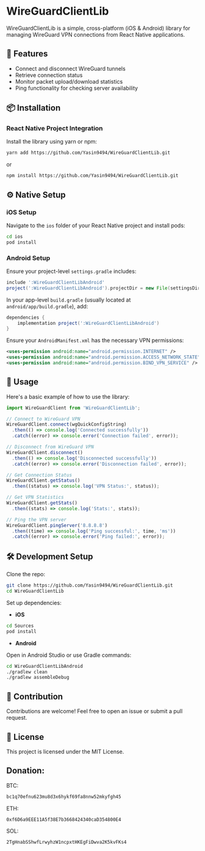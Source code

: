 # WireGuardClientLib

WireGuardClientLib is a simple, cross-platform (iOS & Android) library for managing WireGuard VPN connections from React Native applications.

## 🚀 Features

- Connect and disconnect WireGuard tunnels
- Retrieve connection status
- Monitor packet upload/download statistics
- Ping functionality for checking server availability

## 📦 Installation

### React Native Project Integration

Install the library using yarn or npm:

```bash
yarn add https://github.com/Yasin9494/WireGuardClientLib.git
```

or

```bash
npm install https://github.com/Yasin9494/WireGuardClientLib.git
```

## ⚙️ Native Setup

### iOS Setup

Navigate to the `ios` folder of your React Native project and install pods:

```bash
cd ios
pod install
```

### Android Setup

Ensure your project-level `settings.gradle` includes:

```gradle
include ':WireGuardClientLibAndroid'
project(':WireGuardClientLibAndroid').projectDir = new File(settingsDir, '../node_modules/WireGuardClientLib/WireGuardClientLibAndroid/app')
```

In your app-level `build.gradle` (usually located at `android/app/build.gradle`), add:

```gradle
dependencies {
    implementation project(':WireGuardClientLibAndroid')
}
```

Ensure your `AndroidManifest.xml` has the necessary VPN permissions:

```xml
<uses-permission android:name="android.permission.INTERNET" />
<uses-permission android:name="android.permission.ACCESS_NETWORK_STATE" />
<uses-permission android:name="android.permission.BIND_VPN_SERVICE" />
```

## 🚦 Usage

Here's a basic example of how to use the library:

```javascript
import WireGuardClient from 'WireGuardClientLib';

// Connect to WireGuard VPN
WireGuardClient.connect(wgQuickConfigString)
  .then(() => console.log('Connected successfully'))
  .catch((error) => console.error('Connection failed', error));

// Disconnect from WireGuard VPN
WireGuardClient.disconnect()
  .then(() => console.log('Disconnected successfully'))
  .catch((error) => console.error('Disconnection failed', error));

// Get Connection Status
WireGuardClient.getStatus()
  .then((status) => console.log('VPN Status:', status));

// Get VPN Statistics
WireGuardClient.getStats()
  .then((stats) => console.log('Stats:', stats));

// Ping the VPN server
WireGuardClient.pingServer('8.8.8.8')
  .then((time) => console.log('Ping successful:', time, 'ms'))
  .catch((error) => console.error('Ping failed:', error));
```

## 🛠️ Development Setup

Clone the repo:

```bash
git clone https://github.com/Yasin9494/WireGuardClientLib.git
cd WireGuardClientLib
```

Set up dependencies:

- **iOS**

```bash
cd Sources
pod install
```

- **Android**

Open in Android Studio or use Gradle commands:

```bash
cd WireGuardClientLibAndroid
./gradlew clean
./gradlew assembleDebug
```

## 🤝 Contribution

Contributions are welcome! Feel free to open an issue or submit a pull request.

## 📃 License

This project is licensed under the MIT License.


## Donation:
BTC: 
```bash
bc1q70efnu623mu8d3x6hykf69fa8nnw52mkyfgh45
```
ETH:
```bash
0xf6D6a9EEE11A5f38E7b3668424340caD354800E4
```
SOL: 
```bash
2TgHnabSShwfLrwyhzW1ncpxtHKEgFiDwva2K5kvFKs4
```

